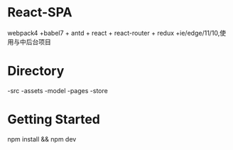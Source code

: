 # React-SPA
webpack4 +babel7 + antd + react + react-router + redux +ie/edge/11/10,使用与中后台项目

# Directory

-src
 -assets
 -model
 -pages
 -store
 


# Getting Started


npm install && npm dev
